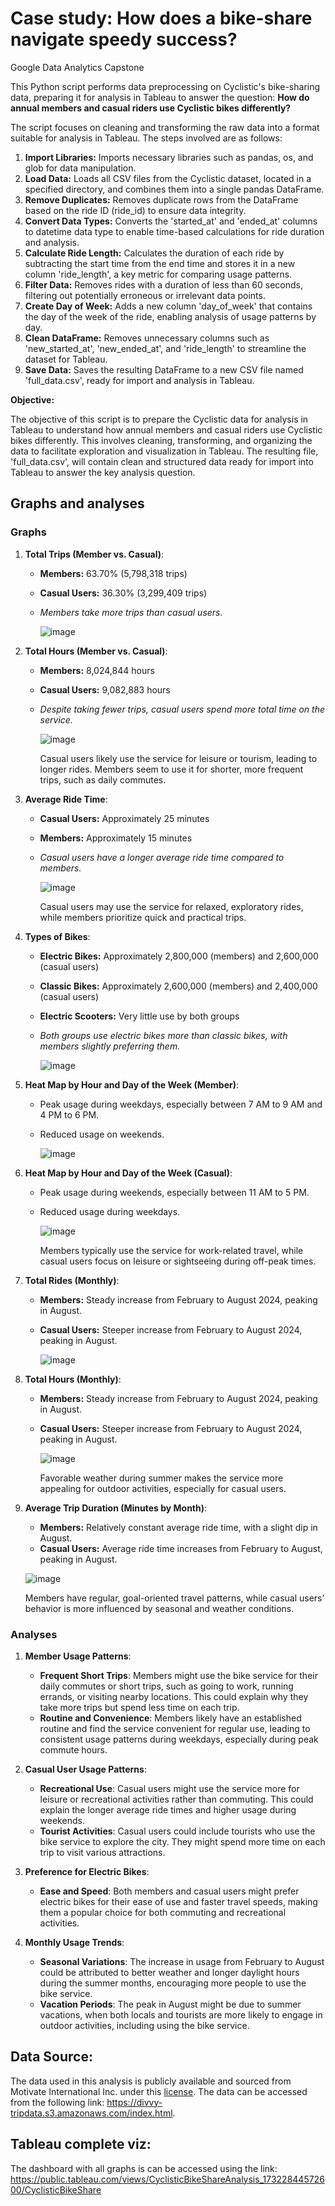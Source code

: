 # Case study: How does a bike-share navigate speedy success?
Google Data Analytics Capstone

This Python script performs data preprocessing on Cyclistic's bike-sharing data, preparing it for analysis in Tableau to answer the question: **How do annual members and casual riders use Cyclistic bikes differently?**

The script focuses on cleaning and transforming the raw data into a format suitable for analysis in Tableau. The steps involved are as follows:

1. **Import Libraries:** Imports necessary libraries such as pandas, os, and glob for data manipulation.
2. **Load Data:** Loads all CSV files from the Cyclistic dataset, located in a specified directory, and combines them into a single pandas DataFrame.
3. **Remove Duplicates:** Removes duplicate rows from the DataFrame based on the ride ID (ride_id) to ensure data integrity.
4. **Convert Data Types:** Converts the 'started_at' and 'ended_at' columns to datetime data type to enable time-based calculations for ride duration and analysis.
5. **Calculate Ride Length:** Calculates the duration of each ride by subtracting the start time from the end time and stores it in a new column 'ride_length', a key metric for comparing usage patterns.
6. **Filter Data:** Removes rides with a duration of less than 60 seconds, filtering out potentially erroneous or irrelevant data points.
7. **Create Day of Week:** Adds a new column 'day_of_week' that contains the day of the week of the ride, enabling analysis of usage patterns by day.
8. **Clean DataFrame:** Removes unnecessary columns such as 'new_started_at', 'new_ended_at', and 'ride_length' to streamline the dataset for Tableau.
9. **Save Data:** Saves the resulting DataFrame to a new CSV file named 'full_data.csv', ready for import and analysis in Tableau.


**Objective:**

The objective of this script is to prepare the Cyclistic data for analysis in Tableau to understand how annual members and casual riders use Cyclistic bikes differently. This involves cleaning, transforming, and organizing the data to facilitate exploration and visualization in Tableau. The resulting file, 'full_data.csv', will contain clean and structured data ready for import into Tableau to answer the key analysis question.


## Graphs and analyses
### Graphs
1. **Total Trips (Member vs. Casual)**:
   - **Members:** 63.70% (5,798,318 trips)
   - **Casual Users:** 36.30% (3,299,409 trips)
   - *Members take more trips than casual users.*
   
     ![image](https://github.com/user-attachments/assets/b0c1df96-69d7-4f5e-8918-c447987a3858)


2. **Total Hours (Member vs. Casual)**:
   - **Members:** 8,024,844 hours
   - **Casual Users:** 9,082,883 hours
   - *Despite taking fewer trips, casual users spend more total time on the service.*
  
     ![image](https://github.com/user-attachments/assets/6748fde9-a1e9-4933-b94a-89b669de947b)

      Casual users likely use the service for leisure or tourism, leading to longer rides. Members seem to use it for shorter, more frequent trips, such as daily commutes.



3. **Average Ride Time**:
   - **Casual Users:** Approximately 25 minutes
   - **Members:** Approximately 15 minutes
   - *Casual users have a longer average ride time compared to members.*
   
     ![image](https://github.com/user-attachments/assets/d419a802-97cb-40e7-8637-4c4f7285acbf)

     Casual users may use the service for relaxed, exploratory rides, while members prioritize quick and practical trips.



4. **Types of Bikes**:
   - **Electric Bikes:** Approximately 2,800,000 (members) and 2,600,000 (casual users)
   - **Classic Bikes:** Approximately 2,600,000 (members) and 2,400,000 (casual users)
   - **Electric Scooters:** Very little use by both groups
   - *Both groups use electric bikes more than classic bikes, with members slightly preferring them.*
   
     ![image](https://github.com/user-attachments/assets/8ea16913-8873-48bd-a50f-5e27c809c0cd)


5. **Heat Map by Hour and Day of the Week (Member)**:
   - Peak usage during weekdays, especially between 7 AM to 9 AM and 4 PM to 6 PM.
   - Reduced usage on weekends.
   
     ![image](https://github.com/user-attachments/assets/d543b106-1ae7-462e-b8d5-ef124c24ddc1)


6. **Heat Map by Hour and Day of the Week (Casual)**:
   - Peak usage during weekends, especially between 11 AM to 5 PM.
   - Reduced usage during weekdays.
   
     ![image](https://github.com/user-attachments/assets/4a6c95b1-ab73-4d5d-b9d5-50bdaf3ae375)

     Members typically use the service for work-related travel, while casual users focus on leisure or sightseeing during off-peak times.

7. **Total Rides (Monthly)**:
   - **Members:** Steady increase from February to August 2024, peaking in August.
   - **Casual Users:** Steeper increase from February to August 2024, peaking in August.
   
     ![image](https://github.com/user-attachments/assets/a1389938-e2ca-4a69-868f-9251f173b45d)


8. **Total Hours (Monthly)**:
   - **Members:** Steady increase from February to August 2024, peaking in August.
   - **Casual Users:** Steeper increase from February to August 2024, peaking in August.
   
     ![image](https://github.com/user-attachments/assets/13e5d547-8e1c-4e35-8032-70c4bcb2e9d5)

     Favorable weather during summer makes the service more appealing for outdoor activities, especially for casual users.

9. **Average Trip Duration (Minutes by Month)**:
   - **Members:** Relatively constant average ride time, with a slight dip in August.
   - **Casual Users:** Average ride time increases from February to August, peaking in August.
   
    ![image](https://github.com/user-attachments/assets/34ebb2b2-f7c7-49a4-bb09-5418be5dc1b2)
   
    Members have regular, goal-oriented travel patterns, while casual users’ behavior is more influenced by seasonal and weather conditions.


### Analyses
1. **Member Usage Patterns**:
   - **Frequent Short Trips**: Members might use the bike service for their daily commutes or short trips, such as going to work, running errands, or visiting nearby locations. This could explain why they take more trips but spend less time on each trip.
   - **Routine and Convenience**: Members likely have an established routine and find the service convenient for regular use, leading to consistent usage patterns during weekdays, especially during peak commute hours.

2. **Casual User Usage Patterns**:
   - **Recreational Use**: Casual users might use the service more for leisure or recreational activities rather than commuting. This could explain the longer average ride times and higher usage during weekends.
   - **Tourist Activities**: Casual users could include tourists who use the bike service to explore the city. They might spend more time on each trip to visit various attractions.

3. **Preference for Electric Bikes**:
   - **Ease and Speed**: Both members and casual users might prefer electric bikes for their ease of use and faster travel speeds, making them a popular choice for both commuting and recreational activities.

4. **Monthly Usage Trends**:
   - **Seasonal Variations**: The increase in usage from February to August could be attributed to better weather and longer daylight hours during the summer months, encouraging more people to use the bike service.
   - **Vacation Periods**: The peak in August might be due to summer vacations, when both locals and tourists are more likely to engage in outdoor activities, including using the bike service.


## Data Source:

The data used in this analysis is publicly available and sourced from Motivate International Inc. under this [license](https://ride.divvybikes.com/data-license-agreement). The data can be accessed from the following link:  https://divvy-tripdata.s3.amazonaws.com/index.html.


## Tableau complete viz:

The dashboard with all graphs is can be accessed using the link: https://public.tableau.com/views/CyclisticBikeShareAnalysis_17322844572600/CyclisticBikeShare
